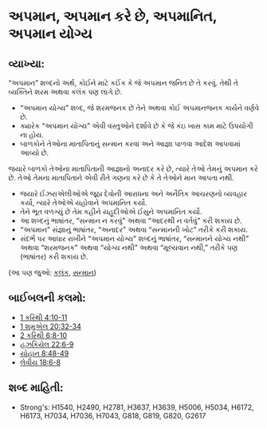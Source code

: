 # અપમાન, અપમાન કરે છે, અપમાનિત, અપમાન યોગ્ય 

## વ્યાખ્યા: 

“અપમાન” શબ્દનો અર્થ, કોઈને માટે કઈંક કે જે અપમાન જનિત છે તે કરવું.
તેથી તે વ્યક્તિને શરમ અથવા કલંક પણ લાગે છે.

* “અપમાન યોગ્ય” શબ્દ, જે શરમજનક છે તેને અથવા કોઈ અપમાનજનક કાર્યને વર્ણવે છે.
* ક્યારેક “અપમાન યોગ્ય” એવી વસ્તુઓને દર્શાવે છે કે જે કંઇ ખાસ કામ માટે ઉપયોગી ના હોય.
* બાળકોને તેઓના માતાપિતાનું સન્માન કરવા અને આજ્ઞા પાળવા આદેશ આપવામાં આવ્યો છે.

જયારે બાળકો તેઓના માતાપિતાની આજ્ઞાનો અનાદર કરે છે, ત્યારે તેઓ તેમનું અપમાન કરે છે.
તેઓ તેમના માતાપિતાને એવી રીતે ગણના કરે છે કે તે તેઓને માન આપતા નથી.

* જયારે ઈઝરાએલીઓએ જૂઠા દેવોની આરાધના અને અનૈતિક આચરણનો વ્યવહાર કર્યો, ત્યારે તેઓએ યહોવાને અપમાનિત કર્યો.
* તેને ભૂત વળગ્યું છે તેમ કહીને યહૂદીઓએ ઈસુને અપમાનિત કર્યો.
* આ શબ્દનું ભાષાંતર, “સન્માન ન કરવું” અથવા “આદરથી ન વર્તવું” કરી શકાય છે.
* “અપમાન” સંજ્ઞાનું ભાષાંતર, “અનાદર” અથવા “સન્માનની ખોટ” તરીકે કરી શકાય.
* સંદર્ભ પર આધાર રાખીને “અપમાન યોગ્ય” શબ્દનું ભાષાંતર, “સન્માનને યોગ્ય નથી” અથવા “શરમજનક” અથવા “યોગ્ય નથી” અથવા “મૂલ્યવાન નથી,” તરીકે પણ (ભાષાંતર) કરી શકાય છે.

(આ પણ જુઓ: [કલંક](../other/disgrace.md), [સન્માન](../kt/honor.md))

## બાઈબલની કલમો: 

* [1 કરિંથી 4:10-11](rc://gu/tn/help/1co/04/10)
* [1 શમુએલ 20:32-34](rc://gu/tn/help/1sa/20/32)
* [2 કરિંથી 6:8-10](rc://gu/tn/help/2co/06/08)
* [હઝકિયેલ 22:6-9](rc://gu/tn/help/ezk/22/06)
* [યોહાન 8:48-49](rc://gu/tn/help/jhn/08/48)
* [લેવીય 18:6-8](rc://gu/tn/help/lev/18/06)

## શબ્દ માહિતી: 

* Strong's: H1540, H2490, H2781, H3637, H3639, H5006, H5034, H6172, H6173, H7034, H7036, H7043, G818, G819, G820, G2617
